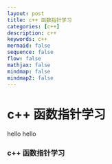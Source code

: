 ```yaml
---
layout: post
title: c++ 函数指针学习
categories: [c++]
description: c++ 
keywords: c++
mermaid: false
sequence: false
flow: false
mathjax: false
mindmap: false
mindmap2: false
---
```


# c++ 函数指针学习

hello
hello

### c++ 函数指针学习